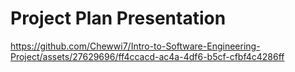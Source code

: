 # Project Plan Presentation



https://github.com/Chewwi7/Intro-to-Software-Engineering-Project/assets/27629696/ff4ccacd-ac4a-4df6-b5cf-cfbf4c4286ff

